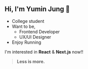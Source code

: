 ## Hi, I'm Yumin Jung 🙂

- College student
- Want to be,
  - Frontend Developer
  - UX/UI Designer
- Enjoy Running

I'm interested in **React** & **Next.js** now!!

> **Less is more.**
